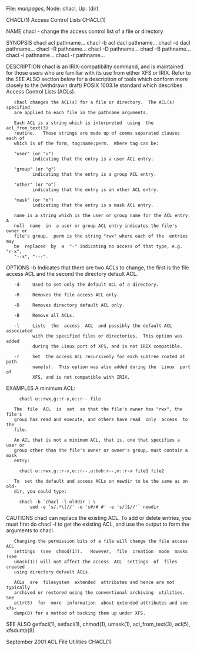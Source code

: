 File: *manpages*,  Node: chacl,  Up: (dir)

CHACL(1)                     Access Control Lists                     CHACL(1)



NAME
       chacl - change the access control list of a file or directory

SYNOPSIS
       chacl acl pathname...
       chacl -b acl dacl pathname...
       chacl -d dacl pathname...
       chacl -R pathname...
       chacl -D pathname...
       chacl -B pathname...
       chacl -l pathname...
       chacl -r pathname...

DESCRIPTION
       chacl  is  an  IRIX-compatibility  command, and is maintained for those
       users who are familiar with its use from either XFS or IRIX.  Refer  to
       the  SEE  ALSO  section  below for a description of tools which conform
       more closely to the (withdrawn  draft)  POSIX  1003.1e  standard  which
       describes Access Control Lists (ACLs).

       chacl changes the ACL(s) for a file or directory.  The ACL(s) specified
       are applied to each file in the pathname arguments.

       Each ACL is a string which is interpreted  using  the  acl_from_text(3)
       routine.   These strings are made up of comma separated clauses each of
       which is of the form, tag:name:perm.  Where tag can be:

       "user" (or "u")
              indicating that the entry is a user ACL entry.

       "group" (or "g")
              indicating that the entry is a group ACL entry.

       "other" (or "o")
              indicating that the entry is an other ACL entry.

       "mask" (or "m")
              indicating that the entry is a mask ACL entry.

       name is a string which is the user or group name for the ACL entry.   A
       null  name  in  a user or group ACL entry indicates the file's owner or
       file's group.  perm is the string "rwx" where each of the  entries  may
       be  replaced  by  a  "-" indicating no access of that type, e.g. "r-x",
       "--x", "---".

OPTIONS
       -b     Indicates that there are two ACLs to change, the  first  is  the
              file access ACL and the second the directory default ACL.

       -d     Used to set only the default ACL of a directory.

       -R     Removes the file access ACL only.

       -D     Removes directory default ACL only.

       -B     Remove all ACLs.

       -l     Lists  the  access  ACL  and possibly the default ACL associated
              with the specified files or directories.  This option was  added
              during the Linux port of XFS, and is not IRIX compatible.

       -r     Set  the access ACL recursively for each subtree rooted at path‐
              name(s).  This option was also added during the  Linux  port  of
              XFS, and is not compatible with IRIX.

EXAMPLES
       A minimum ACL:

         chacl u::rwx,g::r-x,o::r-- file

       The  file  ACL  is  set  so that the file's owner has "rwx", the file's
       group has read and execute, and others have read  only  access  to  the
       file.

       An ACL that is not a minimum ACL, that is, one that specifies a user or
       group other than the file's owner or owner's group, must contain a mask
       entry:

         chacl u::rwx,g::r-x,o::r--,u:bob:r--,m::r-x file1 file2

       To  set the default and access ACLs on newdir to be the same as on old‐
       dir, you could type:

         chacl -b `chacl -l olddir | \
             sed -e 's/.*\[//' -e 's#/# #' -e 's/]$//'` newdir

CAUTIONS
       chacl can replace the existing ACL.  To add or delete entries, you must
       first  do  chacl -l to get the existing ACL, and use the output to form
       the arguments to chacl.

       Changing the permission bits of a file will change the file access  ACL
       settings  (see  chmod(1)).   However,  file  creation  mode  masks (see
       umask(1)) will not affect the access  ACL  settings  of  files  created
       using directory default ACLs.

       ACLs  are  filesystem  extended  attributes and hence are not typically
       archived or restored using the conventional archiving  utilities.   See
       attr(5)  for  more  information  about extended attributes and see xfs‐
       dump(8) for a method of backing them up under XFS.

SEE ALSO
       getfacl(1), setfacl(1), chmod(1), umask(1),  acl_from_text(3),  acl(5),
       xfsdump(8)



September 2001                ACL File Utilities                      CHACL(1)
